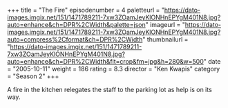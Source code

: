 +++
title = "The Fire"
episodenumber = 4
paletteurl = "https://dato-images.imgix.net/151/1471789211-7xw3ZOamJeyKlONHnEPYgM401N8.jpg?auto=enhance&ch=DPR%2CWidth&palette=json"
imageurl = "https://dato-images.imgix.net/151/1471789211-7xw3ZOamJeyKlONHnEPYgM401N8.jpg?auto=compress%2Cformat&ch=DPR%2CWidth"
thumbnailurl = "https://dato-images.imgix.net/151/1471789211-7xw3ZOamJeyKlONHnEPYgM401N8.jpg?auto=enhance&ch=DPR%2CWidth&fit=crop&fm=jpg&h=280&w=500"
date = "2005-10-11"
weight = 186
rating = 8.3
director = "Ken Kwapis"
category = "Season 2"
+++

A fire in the kitchen relegates the staff to the parking lot as help is on its way.